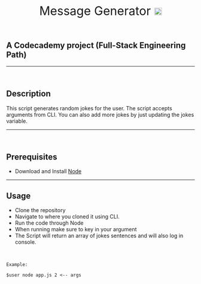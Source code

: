 <p align="center"><font size="6"> Message Generator   </font>   <img src="https://assets.clever.com/resource-icons/apps/55085d47835daa0100000056/icon_b832da6.png" style="width:20px"></p>

<br>

## A Codecademy project (Full-Stack Engineering Path)

---
<br>

## Description 


This script generates random jokes for the user. The script accepts arguments from CLI. You can also add more jokes by just updating the jokes variable.

---
<br>

## Prerequisites
* Download and Install [Node](https://nodejs.org/en/download/)

---

## Usage 

* Clone the repository
* Navigate to where you cloned it using CLI. 
* Run the code through Node 
* When running make sure to key in your argument
* The Script will return an array of jokes sentences and will also log in console.

<br>

``` 
Example: 

$user node app.js 2 <-- args




